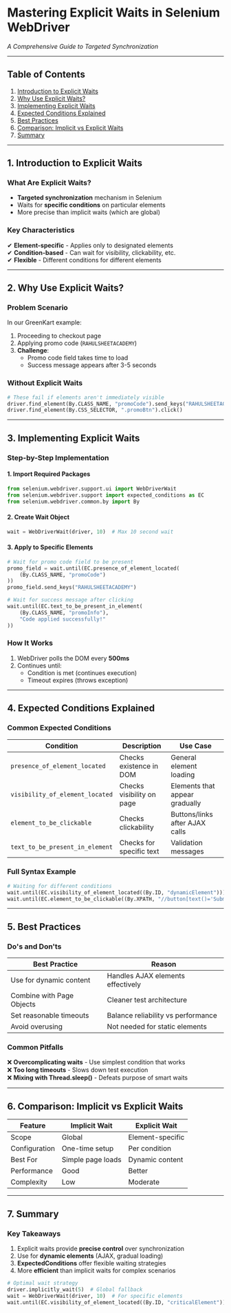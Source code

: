 # **Mastering Explicit Waits in Selenium WebDriver**  
*A Comprehensive Guide to Targeted Synchronization*

---

## **Table of Contents**
1. [Introduction to Explicit Waits](#1-introduction-to-explicit-waits)
2. [Why Use Explicit Waits?](#2-why-use-explicit-waits)
3. [Implementing Explicit Waits](#3-implementing-explicit-waits)
4. [Expected Conditions Explained](#4-expected-conditions-explained)
5. [Best Practices](#5-best-practices)
6. [Comparison: Implicit vs Explicit Waits](#6-comparison-implicit-vs-explicit-waits)
7. [Summary](#7-summary)

---

## **1. Introduction to Explicit Waits**

### **What Are Explicit Waits?**
- **Targeted synchronization** mechanism in Selenium
- Waits for **specific conditions** on particular elements
- More precise than implicit waits (which are global)

### **Key Characteristics**
✔ **Element-specific** - Applies only to designated elements  
✔ **Condition-based** - Can wait for visibility, clickability, etc.  
✔ **Flexible** - Different conditions for different elements  

---

## **2. Why Use Explicit Waits?**

### **Problem Scenario**
In our GreenKart example:
1. Proceeding to checkout page
2. Applying promo code (`RAHULSHEETACADEMY`)
3. **Challenge**: 
   - Promo code field takes time to load
   - Success message appears after 3-5 seconds

### **Without Explicit Waits**
```python
# These fail if elements aren't immediately visible
driver.find_element(By.CLASS_NAME, "promoCode").send_keys("RAHULSHEETACADEMY")
driver.find_element(By.CSS_SELECTOR, ".promoBtn").click()
```

---

## **3. Implementing Explicit Waits**

### **Step-by-Step Implementation**

#### **1. Import Required Packages**
```python
from selenium.webdriver.support.ui import WebDriverWait
from selenium.webdriver.support import expected_conditions as EC
from selenium.webdriver.common.by import By
```

#### **2. Create Wait Object**
```python
wait = WebDriverWait(driver, 10)  # Max 10 second wait
```

#### **3. Apply to Specific Elements**
```python
# Wait for promo code field to be present
promo_field = wait.until(EC.presence_of_element_located(
    (By.CLASS_NAME, "promoCode")
))
promo_field.send_keys("RAHULSHEETACADEMY")

# Wait for success message after clicking
wait.until(EC.text_to_be_present_in_element(
    (By.CLASS_NAME, "promoInfo"), 
    "Code applied successfully!"
))
```

### **How It Works**
1. WebDriver polls the DOM every **500ms**
2. Continues until:
   - Condition is met (continues execution)
   - Timeout expires (throws exception)

---

## **4. Expected Conditions Explained**

### **Common Expected Conditions**
| **Condition** | **Description** | **Use Case** |
|--------------|----------------|--------------|
| `presence_of_element_located` | Checks existence in DOM | General element loading |
| `visibility_of_element_located` | Checks visibility on page | Elements that appear gradually |
| `element_to_be_clickable` | Checks clickability | Buttons/links after AJAX calls |
| `text_to_be_present_in_element` | Checks for specific text | Validation messages |

### **Full Syntax Example**
```python
# Waiting for different conditions
wait.until(EC.visibility_of_element_located((By.ID, "dynamicElement")))
wait.until(EC.element_to_be_clickable((By.XPATH, "//button[text()='Submit']")))
```

---

## **5. Best Practices**

### **Do's and Don'ts**
| **Best Practice** | **Reason** |
|------------------|------------|
| Use for dynamic content | Handles AJAX elements effectively |
| Combine with Page Objects | Cleaner test architecture |
| Set reasonable timeouts | Balance reliability vs performance |
| Avoid overusing | Not needed for static elements |

### **Common Pitfalls**
❌ **Overcomplicating waits** - Use simplest condition that works  
❌ **Too long timeouts** - Slows down test execution  
❌ **Mixing with Thread.sleep()** - Defeats purpose of smart waits  

---

## **6. Comparison: Implicit vs Explicit Waits**

| **Feature** | **Implicit Wait** | **Explicit Wait** |
|------------|------------------|-------------------|
| Scope | Global | Element-specific |
| Configuration | One-time setup | Per condition |
| Best For | Simple page loads | Dynamic content |
| Performance | Good | Better |
| Complexity | Low | Moderate |

---

## **7. Summary**

### **Key Takeaways**
1. Explicit waits provide **precise control** over synchronization  
2. Use for **dynamic elements** (AJAX, gradual loading)  
3. **ExpectedConditions** offer flexible waiting strategies  
4. More **efficient** than implicit waits for complex scenarios  


```python
# Optimal wait strategy
driver.implicitly_wait(5)  # Global fallback
wait = WebDriverWait(driver, 10)  # For specific elements
wait.until(EC.visibility_of_element_located((By.ID, "criticalElement")))
```
